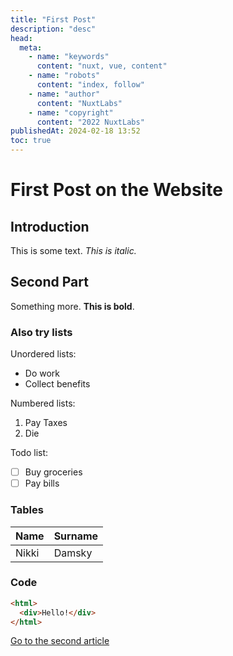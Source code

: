 ```yaml
---
title: "First Post"
description: "desc"
head:
  meta:
    - name: "keywords"
      content: "nuxt, vue, content"
    - name: "robots"
      content: "index, follow"
    - name: "author"
      content: "NuxtLabs"
    - name: "copyright"
      content: "2022 NuxtLabs"
publishedAt: 2024-02-18 13:52
toc: true
---
```


# First Post on the Website

## Introduction

This is some text. _This is italic._

## Second Part

Something more. **This is bold**.

### Also try lists

Unordered lists:

- Do work
- Collect benefits

Numbered lists:

1. Pay Taxes
2. Die

Todo list:

- [ ] Buy groceries
- [ ] Pay bills

### Tables

| Name  | Surname |
| ----- | ------- |
| Nikki | Damsky  |

### Code

```html
<html>
  <div>Hello!</div>
</html>
```

[Go to the second article](/blog/2024/vue-intro)
